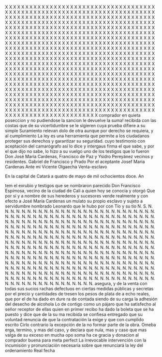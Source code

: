 X X X X X X X X X X X X X X X X X X X X X X X X X X X X X X X X X X X X X X X X X X X X X X X X X X X X X X X X X X X X X X X X X X X X X X X X X X X X X X X X X X X X X X X X X X X X X X X X X X X X X X X X X X X X X X X X X X X X X X X X X X X X X X X X X X X X X X X X X X X X X X X X X X X X X X X X X X X X X X X X X X X X X X X X X X X X X X X X X X X X X X X X X X X X X X X X X X X X X X X X X X X X X X X X X X X X X X X X X X X X X X X X X X X X X X X X X X X X X X X X X X X X X X X X X X X X X X X X X X X X X X X X X X X X X X X X X X X X X X X X X X X X X X X X X X X X X X X X X X X X X X X X X X X X X X X X X X X X X X X X X X X X X X X X X X X X X X X X X X X X X X X X X X X X X X X X X X X X X X X X X X X X X X X X X X X X X X X X X X X X X X X X X X X X X X X X X X X X X X X X X X X X X X X X X X X X X X X X X X X X X X X X X X X X X X X X X X X X X X X X X X X X X X X X X X X X X X X X X X X X X X X X X X X X X X X X X X X X X X X X X X X X X X X X X X X X X X X X X X X X X X X X X X X X X X X X X X X X X X X X X X X X X X X X X X X X X X X X X X X X X X X X X X X X X X X X X X X X X X X X X X X X X X X X X X X X X X X X X X X X X X X X X X X X X X X X X X X X X X X X X X X X X X X X X X X X X X X X X X X X X X X X X X X X X X X X X X X X X X X X X X X X X X X X X X X X X X X X X X X X X X X X X X X X X X X X X X X X X X X X X X X X X X X X X X X X X X X X X X X X X X X X X X X X X X X X X X X X X X X X X X X X X X X X X X X X X X X X X X X X X X X X X X X X X X X X X X X X X X X X X X X X X X X X X X X X X X X X X X X X X X X X X X X X X X X X X X X X X X X X
comprador en quieta poseccion y no pudiendose la sancion le devuelve la suma! recibida con las costas que de su vicertidumbre se le sigieren cuya prueba difiere a su simple Suramiento relevan dolo de otra aunque por derecho se requiera, y al cumplimiento
La ley es una herramienta que permite a los ciudadanos proteger sus derechos y garantizar su seguridad.
cuyo testimonio con aceptación del camarógrafo así lo dice y intergaus firma el que sabe, y por el que dijo no sabe, lo hizo a su vuelgo uno de los testigos que lo fueron Don José María Cardenas, Francisco de Paz y Ysidro Pereyánez vecinos y residentes.
Gabriel de Francisco y Prado
Por el aceptante Josef Maria Cardenas
Ante mi Vicente Olgaecha
Venta-esclavo

En la capital de Catará a quatro de mayo de mil ochocientos doce. An

tem el exrubio y testigos que se nombraron parecido Don Francisco
Espímosa, vecino de la ciudad de Cali a quien hoy se conocía y otorgó Que por sí y a nombre de sus herederos y sucesores vende realmente y con efecto a José María Cardenas un mulato su propio esclavo y sujeto a servidumbre nombrado Leonardo que le hubo por con
Tío y su tío N. S. N. N. N. N. N. N. N. N. N. N. N. N. N. N. N. N. N. N. N. N. N. N. N. N. N. N. N. N. N. N. N. N. N. N. N. N. N. N. N. N. N. N. N. N. N. N. N. N. N. N. N. N. N. N. N. N. N. N. N. N. N. N. N. N. N. N. N. N. N. N. N. N. N. N. N. N. N. N. N. N. N. N. N. N. N. N. N. N. N. N. N. N. N. N. N. N. N. N. N. N. N. N. N. N. N. N. N. N. N. N. N. N. N. N. N. N. N. N. N. N. N. N. N. N. N. N. N. N. N. N. N. N. N. N. N. N. N. N. N. N. N. N. N. N. N. N. N. N. N. N. N. N. N. N. N. N. N. N. N. N. N. N. N. N. N. N. N. N. N. N. N. N. N. N. N. N. N. N. N. N. N. N. N. N. N. N. N. N. N. N. N. N. N. N. N. N. N. N. N. N. N. N. N. N. N. N. N. N. N. N. N. N. N. N. N. N. N. N. N. N. N. N. N. N. N. N. N. N. N. N. N. N. N. N. N. N. N. N. N. N. N. N. N. N. N. N. N. N. N. N. N. N. N. N. N. N. N. N. N. N. N. N. N. N. N. N. N. N. N. N. N. N. N. N. N. N. N. N. N. N. N. N. N. N. N. N. N. N. N. N. N. N. N. N. N. N. N. N. N. N. N. N. N. N. N. N. N. N. N. N. N. N. N. N. N. N. N. N. N. N. N. N. N. N. N. N. N. N. N. N. N. N. N. N. N. N. N. N. N. N. N. N. N. N. N. N. N. N. N. N. N. N. N. N. N. N. N. N. N. N. N. N. N. N. N. N. N. N. N. N. N. N. N. N. N. N. N. N. N. N. N. N. N. N. N. N. N. N. N. N. N. N. N. N. N.
asegura,
y de la venta con todas sus sucios rachas defectuos
en ciertas medidas públicas y secretas por el precio y cantidades de tresen
los pesos de plata de a echo reales, que por el de ha dado en dure
ra de contada siendo de su carga la adhesión del desecho de alcohola
Lo de contigo como un pájaro que ha satisfecho al señor receptor de ellas quien en primer recibo ha dado la boleta que se ha puesto y dice que de la su ma recibida se confiesa entregado que su voluntad renuncia de que la contratación la exige y que con cumplido escrito
Cirlo contrario la excepción de la no formar parte de la obra. Omeba erga, termino, y mas del caso, y declara que nula, mas y caso que mas valga de su exceso en mucha opo soma ha ce gracia y donacion al comprador buena para meta perfect
La irrevocable intervención con la incumisión y pronunciación necesaria sobre que renunciará la ley del ordenamiento Real fecha